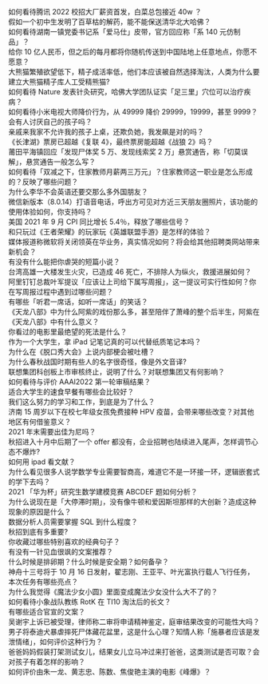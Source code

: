 如何看待腾讯 2022 校招大厂薪资首发，白菜总包接近 40w ？  
假如一个初中生发明了百草枯的解药，能不能保送清华北大哈佛？  
如何看待湖南一镇党委书记系「爱马仕」皮带，官方回应称「系 140 元仿制品」？  
给你 10 亿人民币，但之后的每月都将你随机传送到中国陆地上任意地点，你愿不愿意？  
大熊猫繁殖欲望低下，精子成活率低，他们本应该被自然选择淘汰，人类为什么要建立大熊猫精子库人工受精熊猫?  
如何看待 Nature 发表针灸研究，哈佛大学团队证实「足三里」穴位可以治疗疾病？  
如何看待小米电视大师降价行为，从 49999 降价 29999，19999，甚至 9999？  
会有人讨厌自己的孩子吗？  
亲戚来我家不允许我的孩子上桌，还欺负她，我发飙是对的吗？  
《长津湖》票房已超越《复联 4》，最终票房能超越《战狼 2》吗？  
莆田平海镇回应「发现尸体奖 5 万、发现线索奖 2 万」悬赏通告，称「切莫误解」，悬赏通告一般怎么写？  
如何看待「双减之下，住家教师月薪两三万元」？住家教师这一职业是怎么形成的？反映了哪些问题？  
为什么李华不会英语还要交那么多外国朋友？  
微信新版本（8.0.14）打语音电话，呼出方可见对方近三天朋友圈照片，该功能的使用体验如何，你支持吗？  
美国 2021 年 9 月 CPI 同比增长 5.4％，释放了哪些信号？  
和只玩过《王者荣耀》的玩家玩《英雄联盟手游》是怎样的体验？  
媒体报道称微软将关闭领英在华业务，真实情况如何？将会给其他招聘类网站带来新机会？  
有没有什么能把你虐哭的短篇小说？  
台湾高雄一大楼发生火灾，已造成 46 死亡，不排除人为纵火，救援进展如何？  
阿里钉钉总裁叶军提议「应该让上司给下属写周报」，这一提议可实行性如何？你在写周报过程中遇到过哪些问题？  
有哪些「听君一席话，如听一席话」的笑话？  
《天龙八部》中为什么阿紫的戏份那么多，甚至陪伴了萧峰的整个后半生，阿紫在《天龙八部》中有什么意义？  
你看过的电影里最绝望的死法是什么？  
作为一个大学生，拿 iPad 记笔记真的可以代替纸质笔记本吗？  
为什么在《脱口秀大会》上说内部梗会被吐槽？  
为什么春秋战国时期有些人的名字很奇怪，像是外文音译?  
联想集团科创板上市审核终止，说明了什么？对联想集团又有何影响？  
如何看待与评价 AAAI2022 第一轮审稿结果？  
适合大学生的速食早餐有哪些会比较好？  
我们这么努力的学习和工作，到底是为了什么？  
济南 15 周岁以下在校七年级女孩免费接种 HPV 疫苗，会带来哪些改变？对其他地区有何借鉴意义？  
2021 年末需要出佳为尼吗？  
秋招进入十月中后期了一个 offer 都没有，企业招聘也陆续进入尾声，怎样调节心态不爆炸?  
如何用 ipad 看文献？  
为什么看见很多人说学数学专业需要智商高，难道它不是一环接一环，逻辑嵌套式的学下去吗？  
2021 「华为杯」研究生数学建模竞赛 ABCDEF 题如何分析？  
为什么说现在是「大停滞时期」，没有像牛顿和爱因斯坦那样的大创新？造成这种现象的原因是什么？  
数据分析人员需要掌握 SQL 到什么程度？  
秋招到底有多重要?  
你收藏过哪些特别喜欢的经典句子？  
有没有一针见血很飒的文案推荐？  
什么时候是排卵期？什么时候是安全期？如何备孕？  
神舟十三号将于 10 月 16 日发射，翟志刚、王亚平、叶光富执行载人飞行任务，本次任务有哪些亮点？  
为什么我觉得《魔法少女小圆》里面变成魔法少女没什么大不了的？  
如何看待小象战队教练 RotK 在 TI10 淘汰后的长文？  
有哪些适合官宣的文案？  
吴谢宇上诉已被受理，律师称二审将申请精神鉴定，庭审结果改变的可能性大吗？  
男子将泰迪犬暴虐摔死尸体藏花盆里，这是什么心理？知情人称「施暴者应该是发泄情绪」，如何评价这种行为？  
爸爸妈妈假装打架测试女儿，结果女儿立马冲过来打爸爸，这类测试是否可取？会对孩子有着怎样的影响？  
如何评价由朱一龙、黄志忠、陈数、焦俊艳主演的电影《峰爆》？  
